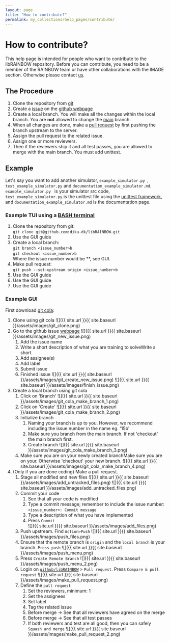 ```yaml
---
layout: page
title: "How to contribute?"
permalink: my_collections/help_pages/contribute/
---
```

# How to contribute?
This help page is intended for people who want to contribute to the libRAINBOW repository. 
Before you can contribute, you need to be a member of the RAINBOW team or have other 
collaborations with the IMAGE section. Otherwise please contact 
[us](https://di.ku.dk/Ansatte/forskere/?pure=da/persons/566411). 

## The Procedure
1. Clone the repository from [git](https://github.com/diku-dk/libRAINBOW/tree/main)
2. Create a [issue](https://docs.github.com/en/issues) on the [github webpage](https://github.com/diku-dk/libRAINBOW/issues)
3. Create a local branch. You will make all the changes within the local branch. 
You are **not** allowed to change the [main](https://github.com/diku-dk/libRAINBOW/tree/main) branch.
4. When all changes are done, make a [pull request](https://docs.github.com/en/pull-requests/collaborating-with-pull-requests/proposing-changes-to-your-work-with-pull-requests/about-pull-requests) by first pushing the branch upstream to the server. 
5. Assign the pull request to the related issue. 
6. Assign one or more reviewers.
7. Then if the reviewers ship it and all test passes, you are allowed to merge with the main branch. You must
add unittest.

## Example
Let's say you want to add another simulator, ```example_simulator.py ```, ```test_example_simulator.py``` 
and ```documentation_example_simulator.md```. ```example_simulator.py ``` is 
your simulator src code, ```test_example_simulator.py``` is the unittest file using the [unittest framework](https://docs.python.org/3/library/unittest.html), 
and ```documentation_example_simulator.md``` is the documentation page.  

### Example TUI using a [BASH terminal](https://en.wikipedia.org/wiki/Bash_(Unix_shell))
1. Clone the repository from git:\
`git clone git@github.com:diku-dk/libRAINBOW.git`
2. Use the GUI guide
3. Create a local branch:\
`git branch <issue_number>b`\
`git checkout <issue_number>b` \
Where the issue number would be **, see GUI.
4. Make pull request: \
`git push --set-upstream origin <issue_number>b` 
5. Use the GUI guide
6. Use the GUI guide
7. Use the GUI guide

### Example GUI
First download [git cola](https://git-cola.github.io/):
1. Clone using git cola ![]({{ site.url }}{{ site.baseurl }}/assets/images/git_clone.png)
2. Go to the github issue [webpage](https://github.com/diku-dk/libRAINBOW/issues)
    ![]({{ site.url }}{{ site.baseurl }}/assets/images/git_new_issue.png) 
    1. Add the issue name
    2. Write a short description of what you are training to solveWrite a short 
    3. Add assignee(s)
    4. Add label
    5. Submit issue
    6. Finished issue
    ![]({{ site.url }}{{ site.baseurl }}/assets/images/git_create_new_issue.png)
    ![]({{ site.url }}{{ site.baseurl }}/assets/images/finish_issue.png)
3. Create a local branch using git cola
    1. Click on 'Branch'
    ![]({{ site.url }}{{ site.baseurl }}/assets/images/git_cola_make_branch_1.png)
    2. Click on 'Create'
    ![]({{ site.url }}{{ site.baseurl }}/assets/images/git_cola_make_branch_2.png)
    3. Initialize branch 
        1. Naming your branch is up to you. However, we recommend including the issue number in the name eg.
           '15b'  
        2. Make sure you branch from the main branch. If not 'checkout' the main branch first. 
        3. Create branch 
        ![]({{ site.url }}{{ site.baseurl }}/assets/images/git_cola_make_branch_3.png)
    4. Make sure you are on your newly created branchMake sure you are on your. Otherwise 'checkout' your
       new branch. 
    ![]({{ site.url }}{{ site.baseurl }}/assets/images/git_cola_make_branch_4.png)
4. (Only if you are done coding) Make a pull request.
    1. Stage all modified and new files
    ![]({{ site.url }}{{ site.baseurl }}/assets/images/add_untracked_files.png)
    ![]({{ site.url }}{{ site.baseurl }}/assets/images/add_untracked_files.png)
    2. Commit your code
        1. See that all your code is modified
        2. Type a commit message; remember to include the issue number: ```<issue_number>: Commit message```
        3. Type a description of what you have implemented
        4. Press ```Commit```  
    ![]({{ site.url }}{{ site.baseurl }}/assets/images/add_files.png)
    3. Push upstream. Find `Action>Push` 
    ![]({{ site.url }}{{ site.baseurl }}/assets/images/push_files.png)
    4. Ensure that the remote branch is ```origin``` and the ```local branch``` is your branch.
    ```Press push```
    ![]({{ site.url }}{{ site.baseurl }}/assets/images/push_menu.png)
    5. Press ```Create Remote Branch```
    ![]({{ site.url }}{{ site.baseurl }}/assets/images/push_menu_2.png)
    6. Login on [```github/libRAINBOW```](https://github.com/diku-dk/libRAINBOW/pulls) > ```Pull request```. 
    Press ```Compare & pull request```
    ![]({{ site.url }}{{ site.baseurl }}/assets/images/make_pull_request.png)
    7. Define the ```pull request```
        1. Set the reviewers, minimum: 1
        2. Set the assignees
        3. Set label
        4. Tag the related issue
        5. Before merge -> See that all reviewers have agreed on the merge
        6. Before merge -> See that all test passes
        7. If both reviewers and test are all good, then you can safely ```Squash and merge```
    ![]({{ site.url }}{{ site.baseurl }}/assets/images/make_pull_request_2.png)
 